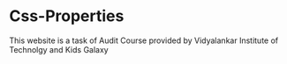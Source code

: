 # Css-Properties
This website is a task of Audit Course provided by Vidyalankar Institute of Technolgy and Kids Galaxy
